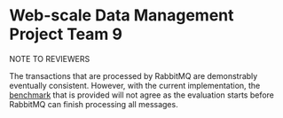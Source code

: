 # Web-scale Data Management Project Team 9

NOTE TO REVIEWERS

The transactions that are processed by RabbitMQ are demonstrably eventually consistent. However, with the current implementation, the [benchmark](https://github.com/delftdata/wdm-project-benchmark) that is provided will not agree as the evaluation starts before RabbitMQ can finish processing all messages.
